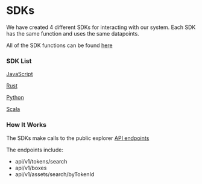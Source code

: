 # SDKs

We have created 4 different SDKs for interacting with our system. Each SDK has the same function and uses the same datapoints.

All of the SDK functions can be found [here](sdk-functions.md)

### SDK List

[JavaScript](javascript-sdk.md)

[Rust](rust-sdk.md)

[Python](python-sdk.md)

[Scala](scala-sdk.md)

### How It Works

The SDKs make calls to the public explorer [API endpoints](https://api.ergoplatform.com/api/v1/docs/)

The endpoints include:

- api/v1/tokens/search
- api/v1/boxes
- api/v1/assets/search/byTokenId